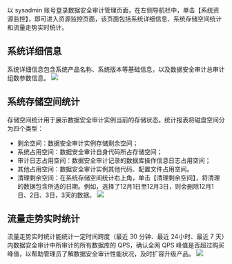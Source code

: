 以 sysadmin 账号登录数据安全审计管理页面，在左侧导航栏中，单击【系统资源监控】，即可进入资源监控页面，该页面包括系统详细信息、系统存储空间统计和流量走势实时统计。
## 系统详细信息
系统详细信息包含系统产品名称、系统版本等基础信息，以及数据安全审计总审计组数参数信息。
![](https://main.qcloudimg.com/raw/68130343fb9311f4aa059b7278707c02.png)
## 系统存储空间统计
存储空间统计用于展示数据安全审计实例当前的存储状态。统计报表将磁盘空间分为四个类型：
- 剩余空间：数据安全审计实例存储剩余空间；
- 系统占用空间：数据安全审计自身代码所占存储空间；
- 审计日志占用空间：数据安全审计记录的数据库操作信息日志占用空间；
- 其他占用空间：数据安全审计实例其他代码、配置文件占用空间。
- 清理剩余空间：在系统存储空间统计右上角，单击【清理剩余空间】，将清理的数据包含所选的日期。例如，选择了12月1日至12月3日，则会删除12月1日、2日、3日，3天的数据。
![](https://main.qcloudimg.com/raw/ec2afcdbb9625eeed2fd1aa45728fea0.png)

## 流量走势实时统计
流量走势实时统计能统计一定时间跨度（最近 30 分钟、最近 24小时、最近 7 天）内数据安全审计中所审计的所有数据库的 QPS，确认全网 QPS 峰值是否超过购买峰值，以帮助管理员了解数据安全审计性能状况，及时扩容升级产品。
![](https://main.qcloudimg.com/raw/8ec1a6847f64940dcf835b2dabf4927e.png)


